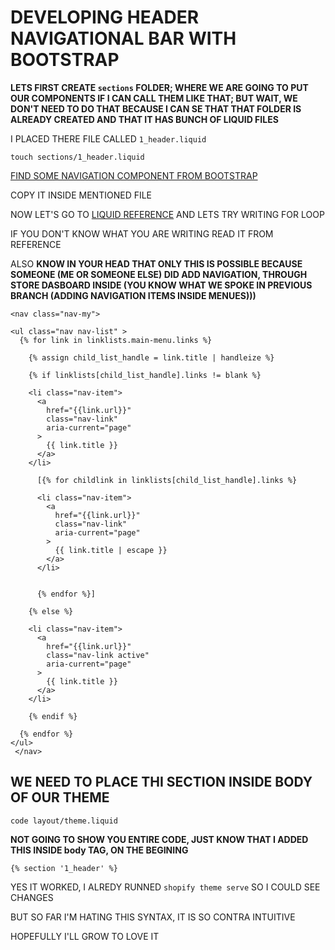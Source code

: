 # DEVELOPING HEADER NAVIGATIONAL BAR WITH BOOTSTRAP

**LETS FIRST CREATE `sections` FOLDER; WHERE WE ARE GOING TO PUT OUR COMPONENTS IF I CAN CALL THEM LIKE THAT; BUT WAIT, WE DON'T NEED TO DO THAT BECAUSE I CAN SE THAT THAT FOLDER IS ALREADY CREATED AND THAT IT HAS BUNCH OF LIQUID FILES**

I PLACED THERE FILE CALLED `1_header.liquid`

```
touch sections/1_header.liquid
```

[FIND SOME NAVIGATION COMPONENT FROM BOOTSTRAP](https://getbootstrap.com/docs/5.1/components/navs-tabs/#base-nav)

COPY IT INSIDE MENTIONED FILE

NOW LET'S GO TO [LIQUID REFERENCE](https://shopify.dev/api/liquid/objects/linklist) AND LETS TRY WRITING FOR LOOP

IF YOU DON'T KNOW WHAT YOU ARE WRITING READ IT FROM REFERENCE

ALSO **KNOW IN YOUR HEAD THAT ONLY THIS IS POSSIBLE BECAUSE SOMEONE (ME OR SOMEONE ELSE) DID ADD NAVIGATION, THROUGH STORE DASBOARD INSIDE (YOU KNOW WHAT WE SPOKE IN PREVIOUS BRANCH (ADDING NAVIGATION ITEMS INSIDE MENUES)))**

```liquid
<nav class="nav-my">

<ul class="nav nav-list" >
  {% for link in linklists.main-menu.links %}

    {% assign child_list_handle = link.title | handleize %}

    {% if linklists[child_list_handle].links != blank %}
      
    <li class="nav-item">
      <a 
        href="{{link.url}}"
        class="nav-link"
        aria-current="page" 
      >
        {{ link.title }}  
      </a>
    </li>
    
      [{% for childlink in linklists[child_list_handle].links %}

      <li class="nav-item">
        <a 
          href="{{link.url}}"
          class="nav-link"
          aria-current="page" 
        >
          {{ link.title | escape }}  
        </a>
      </li>

      
      {% endfor %}]

    {% else %}

    <li class="nav-item">
      <a 
        href="{{link.url}}"
        class="nav-link active"
        aria-current="page" 
      >
        {{ link.title }}  
      </a>
    </li>

    {% endif %}
    
  {% endfor %}
</ul>
 </nav>
```

## WE NEED TO PLACE THI SECTION INSIDE BODY OF OUR THEME

```
code layout/theme.liquid
```

**NOT GOING TO SHOW YOU ENTIRE CODE, JUST KNOW THAT I ADDED THIS INSIDE body TAG, ON THE BEGINING**

```liquid
{% section '1_header' %}
```

YES IT WORKED, I ALREDY RUNNED `shopify theme serve` SO I COULD SEE CHANGES

BUT SO FAR I'M HATING THIS SYNTAX, IT IS SO CONTRA INTUITIVE

HOPEFULLY I'LL GROW TO LOVE IT

